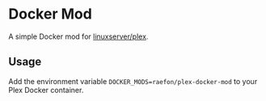 # Docker Mod #

A simple Docker mod for [linuxserver/plex](https://hub.docker.com/r/linuxserver/plex).

## Usage

Add the environment variable `DOCKER_MODS=raefon/plex-docker-mod` to your Plex Docker container.
